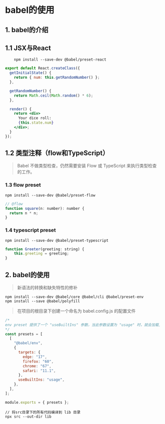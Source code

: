 # babel的使用

## 1. babel的介绍

## 1.1 JSX与React

```shell script
    npm install --save-dev @babel/preset-react
```
```jsx harmony
export default React.createClass({
  getInitialState() {
    return { num: this.getRandomNumber() };
  },

  getRandomNumber() {
    return Math.ceil(Math.random() * 6);
  },

  render() {
    return <div>
      Your dice roll:
      {this.state.num}
    </div>;
  }
});
```

## 1.2 类型注释（flow和TypeScript）

>  Babel 不做类型检查，仍然需要安装 Flow 或 TypeScript 来执行类型检查的工作。

### 1.3 flow preset

```shell script
npm install --save-dev @babel/preset-flow
```

```js
// @flow
function square(n: number): number {
  return n * n;
}
```

### 1.4 typescript preset

```shell script
npm install --save-dev @babel/preset-typescript
```

```js
function Greeter(greeting: string) {
    this.greeting = greeting;
}
```

## 2. babel的使用

> 新语法的转换和缺失特性的修补

```shell script
npm install --save-dev @babel/core @babel/cli @babel/preset-env
npm install --save @babel/polyfill
```

> 在项目的根目录下创建一个命名为 babel.config.js 的配置文件

```js
/*
env preset 提供了一个 "useBuiltIns" 参数，当此参数设置为 "usage" 时，就会加载上面所提到的最后一个优化措施，也就是只包含你所需要的 polyfill
*/
const presets = [
  [
    "@babel/env",
    {
      targets: {
        edge: "17",
        firefox: "60",
        chrome: "67",
        safari: "11.1",
      },
      useBuiltIns: "usage",
    },
  ],
];

module.exports = { presets };
```

```shell script
// 将src目录下的所有代码编译到 lib 目录
npx src --out-dir lib
```

